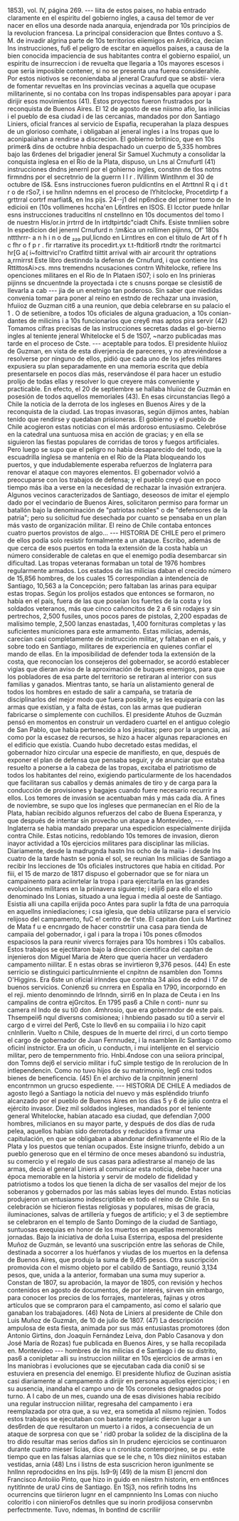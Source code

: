 1853), vol. IV, página 269. --- liita de estos paises, no habia entrado claramente en el espiritu del gobierno ingles, a causa del temor de ver nacer en ellos una desorde nada anarquia, enjendrada por 10s principios de la revolucion francesa. La principal consideracion que Bntes contuvo a S. M. de invadir algrina parte de 10s territorios eiiemigos en Ani6rica, decian Ins instrucciones, fu6 el peligro de escitar en aquellos paises, a causa de la bien conocida impaciencia de sus habitantes contra el gobierno espaiiol, un espiritu de insurreccion i de revuelta que llegaria a 10s mayores escesos i que seria imposible contener, si no se presenta una fuerea considerahle. Por estos niotivos se reconiendaba al jeneral Craufurd que se abstii- viera de fomentar revueltas en Ins provincias vecinas a aquella que ocupase militarinente, si no contaba con Ins tropas indispensables para apoyar i para dirijir esos movimientos (41). Estos proyectos fueron frustrados por la reconquista de Buenos Aires. El 12 de agosto de ese niismo afio, las inilicias i el pueblo de esa ciudad i de las cercanias, mandados por don Santiago Liniers, oficial frances al servicio de Espafia, recuperahan la plaza despues de un glorioso comhate, i obligaban al jeneral ingles i a Ins tropas que lo aconipaiiahan a rendirse a discrecion. El gobierno britinico, que en 10s primer&#x26; dins de octubre hnbia despachado un cuerpo de 5,335 hombres bajo las 6rdenes del brigadier jeneral Sir Samuel Xuchmuty a consolidar la conquista inglesa en el Rio de la Plata, dispuso, un Lns al Crnufurtl (41) instrucciones dndns jenernl por el gohierno ingles, constnn de tlos notns firmndns por el secretnrio de la guerrn I I r . IViIlinm Wintlhnm el 30 de octubre de IS&#x26;. Esns instrucciones fueron puldicntlns en el Atrttnnl R q i d t r o de rSo7, i se hnllnn ndemns en el proceso de IYhitclocke, Procetdirtp f a grttrral cortrf marfiat&#x26;, en Ins pijs. 24--j1 del np6ndice del primer tomo de In edicioii en (10s vollimenes hccha'en L6ntlres en ISOS. El lcctor puede hnllar esns instrucciones traducitlns nl cnstellnno en 10s documentos del tomo I de nuestrn His/or.in jrrtrrd de In irtdtpirtdc"ciadt Chifs. Esiste tnmliien sobre In espedicion del jenernl Crnufurd n :\m&#x26;ica un rollimen pijinns, Of' 180s nttthrrr- a n h i n o de ₂₂₀ pul,licndo en Lirntlres en con el titulo de Art of f h c fhr o f p r . fir rtarrative its procedirt.yx t.t-ftditior8 rtndtr the roritmartci hr[G a( i~foittrvicl'ro Cratfitrd tiittit arrival with air arcourit thr optrations a,rrnirrst Este libro destinndo la defensn de Crnufurd, i que contiene Ins RttittosAi>*c*s. mns tremendns ncusaciones contrn Whitelocke, refiere Ins openciones militares en el Rio de In Plataen iS07; i solo en Ins prinieras pijinns se dncuentnde la proyectada i cte s cnusns porqae se cIesisti6 de IIevarIa a cab --- jia de un enetnigo tan poderoso. Sin saber que niedidas convenia tomar para poner al reino en estndo de rechazar una invasion, hfuiioz de Guzman cit6 a una reunion, que debia celebrarse en su palacio el 1 . O de setienibre, a todos 10s oficiales de alguna graduacion, a 10s conian-dantes de milicins i a 10s funcionarios que crey6 mas aptos pira servir (42) Tomamos cifras precisas de las instrucciones secretas dadas el go-bierno ingles al teniente jeneral Whitelocke el 5 de 1S07, ~narzo publicadas mas tarde en el proceso de Cste. --- aceptable para todos. El presidente hluiioz de Guzman, en vista de esta diverjencia de pareceres, y no atreviéndose a resolverse por ninguno de ellos, pidió que cada uno de los jefes militares expusiera su plan separadamente en una memoria escrita que debía presentarsele en pocos días más, reservándose él para hacer un estudio prolijo de todas ellas y resolver lo que creyere más conveniente y practicable. En efecto, el 20 de septiembre se hallaba hluiioz de Guzmán en posesión de todos aquellos memoriales (43). En esas circunstancias llegó a Chile la noticia de la derrota de los ingleses en Buenos Aires y de la reconquista de la ciudad. Las tropas invasoras, según dijimos antes, habían tenido que rendirse y quedaban prisioneras. El gobierno y el pueblo de Chile acogieron estas noticias con el más ardoroso entusiasmo. Celebróse en la catedral una suntuosa misa en acción de gracias; y en ella se siguieron las fiestas populares de corridas de toros y fuegos artificiales. Pero luego se supo que el peligro no había desaparecido del todo, que la escuadrilla inglesa se mantenía en el Río de la Plata bloqueando los puertos, y que indudablemente esperaba refuerzos de Inglaterra para renovar el ataque con mayores elementos. El gobernador volvió a preocuparse con los trabajos de defensa; y el pueblo creyó que en poco tiempo más iba a verse en la necesidad de rechazar la invasión extranjera. Algunos vecinos caracterizados de Santiago, deseosos de imitar el ejemplo dado por el vecindario de Buenos Aires, solicitaron permiso para formar un batallón bajo la denominación de "patriotas nobles" o de "defensores de la patria"; pero su solicitud fue desechada por cuanto se pensaba en un plan más vasto de organización militar. El reino de Chile contaba entonces cuatro puertos provistos de algo... --- HISTORIA DE CHILE pero el primero de ellos podía solo resistir formalmente a un ataque. Escribo, además de que cerca de esos puertos en toda la extensión de la costa había un número considerable de caletas en que el enemigo podía desembarcar sin dificultad. Las tropas veteranas formaban un total de 1976 hombres regularmente armados. Los estados de las milicias daban el crecido número de 15,856 hombres, de los cuales 15 correspondían a intendencia de Santiago, 10,563 a la Concepción; pero faltaban las arinas para equipar estas tropas. Según los prolijos estados que entonces se formaron, no había en el país, fuera de las que poseían los fuertes de la costa y los soldados veteranos, más que cinco cañoncitos de 2 a 6 sin rodajes y sin pertrechos, 2,500 fusiles, unos pocos pares de pistolas, 2,200 espadas de malísimo temple, 2,500 lanzas enastadas, 1,400 fornituras completas y las suficientes municiones para este armamento. Estas milicias, además, carecían casi completamente de instrucción militar, y faltaban en el país, y sobre todo en Santiago, militares de experiencia en quienes confiar el mando de ellas. En la imposibilidad de defender toda la extensión de la costa, que reconocían los consejeros del gobernador, se acordó establecer vigías que dieran aviso de la aproximación de buques enemigos, para que los pobladores de esa parte del territorio se retiraran al interior con sus familias y ganados. Mientras tanto, se haría un alistamiento general de todos los hombres en estado de salir a campaña, se trataría de disciplinarlos del mejor modo que fuera posible, y se les equiparía con las armas que existían, y a falta de éstas, con las armas que pudieran fabricarse o simplemente con cuchillos. El presidente Atuhos de Guzmán pensó en momentos en construir un verdadero cuartel en el antiguo colegio de San Pablo, que había pertenecido a los jesuitas; pero por la urgencia, así como por la escasez de recursos, se hizo a hacer algunas reparaciones en el edificio que existía. Cuando hubo decretado estas medidas, el gobernador hizo circular una especie de manifiesto, en que, después de exponer el plan de defensa que pensaba seguir, y de anunciar que estaba resuelto a ponerse a la cabeza de las tropas, excitaba el patriotismo de todos los habitantes del reino, exigiendo particularmente de los hacendados que facilitaran sus caballos y demás animales de tiro y de carga para la conducción de provisiones y bagajes cuando fuere necesario recurrir a ellos. Los temores de invasión se acentuaban más y más cada día. A fines de noviembre, se supo que los ingleses que permanecían en el Río de la Plata, habían recibido algunos refuerzos del cabo de Buena Esperanza, y que después de intentar sin provecho un ataque a Montevideo, --- Inglaterra se habia mandado preparar una espedicion especialmente dirijida contra Chile. Estas noticins, redoblando 10s temores de invasion, dieron inayor actividad a 10s ejercicios militares para disciplinar las milicias. Diariamente, desde la madrugnda hastn Ins ocho de la maiia- i desde Ins cuatro de la tarde hastn se ponia el sol, se reunian Ins milicias de Santiago a recibir Ins lecciones de 10s oficiales instructores que habia en citidad. Por fiii, el 15 de marzo de 1817 dispuso el gobernador que se for niara un campainento para aciinrtelar la tropa i para ejercitarla en las grandes evoluciones militares en la priinavera siguiente; i eliji6 para ello el sitio denominado Ins Lonias, situado a una legua i media al oeste de Santiago. Esistia alli una capilla erijida poco Antes para suplir la fdta de una parroquia en aquellns inniediaciones; i csa iglesia, que debia utilizarse para el servicio relijoso del campamento, fuC e! centro de t'ste. El capitan don Luis Martinez de Mata f u e encnrgado de hacer constrtiir una casa para tienda de campaiia del gobernador, i gal i para la tropa i 10s pones c6modos espaciosos la para reunir vivercs forrajes para 10s hombres i 10s caballos. Estos trabajos se ejectitaron bajo la direccion cientifica del capitan de injenieros don Miguel Maria de Atero que queria hacer un verdadero campamento niilitar. E n estas obras se invirtieron 9,376 pesos. (44) En este serricio se distinguici particulnrniente el cnpitnn de nsamblen don Tomns O'Higgins. Era 6ste un oficial irlnndes que contnba 34 aiios de ednd i 17 de buenos servicios. Conienz6 su cnrrera en Espalia en 1790, incorporndo en el reji. miento denominndo de Irlnndn, sirri6 en In plaza de Ceuta i en Ins campalins de contra ejGrcitos. En 1795 pas6 a Chile n conti- nunr su camera nl lndo de su ti0 don .4mhrosio, que era gobernndor de este pais. Thsempeii6 nqul diversns comisionea; i hnbiendo pasado su ti0 a servir el cargo d e virrei del Per6, Cste lo Ilev6 en su compaiiia i lo hizo capit cnlnllerin. Vuelto n Chile, despues de In muerte del rirrci, d un corto tiempo el cargo de gobernador de Juan Fernnudez, i la nsamblen ilc Santiago como oficinl instnictor. Era un oficin, u conductn, i mui intelijente en el servicio militar, pero de tempernmento frio. Hnbi.4ndose con una seiiora principal, don Tomns dej6 el servicio militar i fuC simple testigo de In rerolucion de In intlependencin. Como no tuvo hijos de su matrimonio, leg6 cnsi todos bienes de beneficencia. (45) En el archivo de la cnpitnnin jenernl encontrnmon un grucso espediente. --- HISTORIA DE CHILE A mediados de agosto llegó a Santiago la noticia del nuevo y más espléndido triunfo alcanzado por el pueblo de Buenos Aires en los días 5 y 6 de julio contra el ejército invasor. Diez mil soldados ingleses, mandados por el teniente general Whitelocke, habían atacado esa ciudad, que defendían 7,000 hombres, milicianos en su mayor parte, y después de dos días de ruda pelea, aquellos habían sido derrotados y reducidos a firmar una capitulación, en que se obligaban a abandonar definitivamente el Río de la Plata y los puestos que tenían ocupados. Este insigne triunfo, debido a un pueblo generoso que en el término de once meses abandonó su industria, su comercio y el regalo de sus casas para adiestrarse al manejo de las armas, decía el general Liniers al comunicar esta noticia, debe hacer una época memorable en la historia y servir de modelo de fidelidad y patriotismo a todos los que tienen la dicha de ser vasallos del mejor de los soberanos y gobernados por las más sabias leyes del mundo. Estas noticias produjeron un entusiasmo indescriptible en todo el reino de Chile. En su celebración se hicieron fiestas religiosas y populares, misas de gracia, iluminaciones, salvas de artillería y fuegos de artificio; y el 3 de septiembre se celebraron en el templo de Santo Domingo de la ciudad de Santiago, suntuosas exequias en honor de los muertos en aquellas memorables jornadas. Bajo la iniciativa de doña Luisa Esterripa, esposa del presidente Muñoz de Guzmán, se levantó una suscripción entre las señoras de Chile, destinada a socorrer a los huérfanos y viudas de los muertos en la defensa de Buenos Aires, que produjo la suma de 9,495 pesos. Otra suscripción promovida con el mismo objeto por el cabildo de Santiago, reunió 3,134 pesos, que, unida a la anterior, formaban una suma muy superior a. Constan de 1807, su aprobación, la mayor de 1805, con revisión y hechos contenidos en agosto de documentos, de por interés, sirven sin embargo, para conocer los precios de los forrajes, manteleras, fajinas y otros artículos que se compraron para el campamento, así como el salario que ganaban los trabajadores. (46) Nota de Liniers al presidente de Chile don Luis Muñoz de Guzmán, de 10 de julio de 1807. (47) La descripción ampulosa de esta fiesta, animada por sus más entusiastas promotores (don Antonio Girtins, don Joaquín Fernández Leiva, don Pablo Casanova y don José María de Rozas) fue publicada en Buenos Aires, y se halla recopilada en. Montevideo --- hombres de Ins milicias d e Santiago i de su distrito, pas6 a conipletar alli su instruccion niilitar en 10s ejercicios de armas i en Ins maniobras i evoluciones que se ejecutaban cada dia coni0 si se estuviera en presencia del enemigo. El presidente hIufioz de Guzinan asistia casi diariamente al campamento a dirijir en persona aquellos ejercicios; i en su ausencia, inandaha el campo uno de 10s coroneles designados por turno. A I cabo de un mes, cuando una de esas divisiones habia recibido una regular instruccion niilitar, regresaha del campamento i era reemplazada por otra que, a su vez, era sometida a1 niismo rejinien. Todos estos trabajos se ejecutaban con bastante regnlaric dieron lugar a un des6rden de que resultaron un muerto i a ridos, a consecuencia de un ataque de sorpresa con que se ' rid0 probar la solidez de la disciplina de la tro dido resultar mas serios dafios sin In prudenc ejercicios se continuaron durante cuatro mieser licias, dice u n cronista contemporjneo, se pu . este tiempo que en Ias falsas alarnias que se le che, n 10s diez niiniitos estaban vestidas, arnia (48) Lns i listns de esta suscricion heron igunlmente se hnllnn reprodocidns en Ins pijs. Is9-9j (49) de la mism El jencrnl don Francisco Antoiiio Pinto, que hizo in guido en niiestrn historin, ern ent6nces nytitlnnte de uraU cins de Santiago. En 1Sj3, nos refirih todns Ins ocurrencins que tiirieron lugnr en el campnniento Ins Lomas con niucho coloritlo i con niinieroFos detnlles que su inorin prodijiosa conservnbn perfectnmente. Tuvo, ndemas, In bontlnd de cscriliir